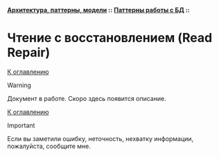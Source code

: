 **[Архитектура, паттерны, модели](../../README.md#patterns) ::** 
**[Паттерны работы с БД](../../README.md#patterns-db) ::**
# Чтение с восстановлением (Read Repair)

<!--

-->

[К оглавлению](../../README.md#patterns-db)

> [!WARNING]
> Документ в работе. Скоро здесь появится описание.

[К оглавлению](../../README.md#patterns-db)

> [!IMPORTANT]
> Если вы заметили ошибку, неточность, нехватку информации, пожалуйста, сообщите мне.
